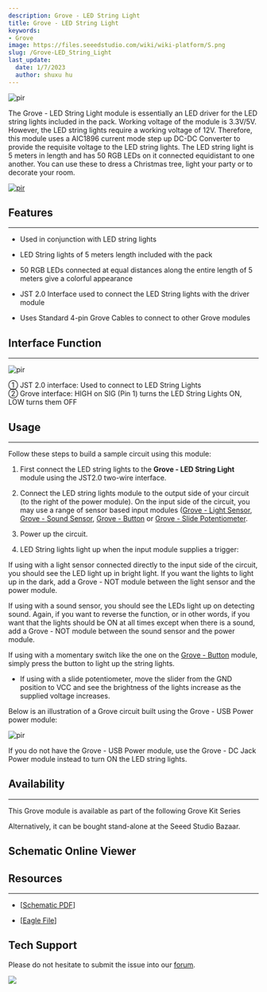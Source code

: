 ```yaml
---
description: Grove - LED String Light
title: Grove - LED String Light
keywords:
- Grove
image: https://files.seeedstudio.com/wiki/wiki-platform/S.png
slug: /Grove-LED_String_Light
last_update:
  date: 1/7/2023
  author: shuxu hu
---
```


<!-- ![](https://files.seeedstudio.com/wiki/Grove-LED_String_Light/img/Grove-led-string-light.jpg) -->
  <p style={{textAlign: 'center'}}><img src="https://files.seeedstudio.com/wiki/Grove-LED_String_Light/img/Grove-led-string-light.jpg" alt="pir" width={600} height="auto" /></p>

The Grove - LED String Light module is essentially an LED driver for the LED string lights included in the pack. Working voltage of the module is 3.3V/5V. However, the LED string lights require a working voltage of 12V. Therefore, this module uses a AIC1896 current mode step up DC-DC Converter to provide the requisite voltage to the LED string lights. The LED string light is 5 meters in length and has 50 RGB LEDs on it connected equidistant to one another. You can use these to dress a Christmas tree, light your party or to decorate your room.

<!-- [![](https://files.seeedstudio.com/wiki/Seeed-WiKi/docs/images/300px-Get_One_Now_Banner-ragular.png)](https://www.seeedstudio.com/Grove-LED-String-Light-p-2324.html) -->
[<p><img src="https://files.seeedstudio.com/wiki/common/Get_One_Now_Banner.png" alt="pir" width={600} height="auto" /></p>](https://www.seeedstudio.com/Grove-LED-String-Light-p-2324.html)
##  Features
---
*   Used in conjunction with LED string lights

*   LED String lights of 5 meters length included with the pack

*   50 RGB LEDs connected at equal distances along the entire length of 5 meters give a colorful appearance

*   JST 2.0 Interface used to connect the LED String lights with the driver module

 *   Uses Standard 4-pin Grove Cables to connect to other Grove modules 

##  Interface Function
---
<!-- ![](https://files.seeedstudio.com/wiki/Grove-LED_String_Light/img/LED_String_Light.jpg) -->
  <p style={{textAlign: 'center'}}><img src="https://files.seeedstudio.com/wiki/Grove-LED_String_Light/img/LED_String_Light.jpg" alt="pir" width={600} height="auto" /></p>

<dl><dt>① JST 2.0 interface: Used to connect to LED String Lights

</dt><dt>② Grove interface: HIGH on SIG (Pin 1) turns the LED String Lights ON, LOW turns them OFF
</dt></dl>

##  Usage
---
Follow these steps to build a sample circuit using this module:

1.  First connect the LED string lights to the **Grove - LED String Light** module using the JST2.0 two-wire interface.

 2.  Connect the LED string lights module to the output side of your circuit (to the right of the power module). On the input side of the circuit, you may use a range of sensor based input modules ([Grove - Light Sensor](/Grove-Light_Sensor/), [Grove - Sound Sensor](/Grove-Sound_Sensor/), [Grove - Button](/Grove-Button/) or [Grove - Slide Potentiometer](/Grove-Slide_Potentiometer/). 

3.  Power up the circuit.

4.  LED String lights light up when the input module supplies a trigger:


 If using with a light sensor connected directly to the input side of the circuit, you should see the LED light up in bright light. If you want the lights to light up in the dark, add a Grove - NOT module between the light sensor and the power module. 

If using with a sound sensor, you should see the LEDs light up on detecting sound. Again, if you want to reverse the function, or in other words, if you want that the lights should be ON at all times except when there is a sound, add a Grove - NOT module between the sound sensor and the power module. 

If using with a momentary switch like the one on the [Grove - Button](/Grove-Button/) module, simply press the button to light up the string lights. 

*   If using with a slide potentiometer, move the slider from the GND position to VCC and see the brightness of the lights increase as the supplied voltage increases.
<!-- </dd></dl>
</dd></dl>
</dd></dl> -->

Below is an illustration of a Grove circuit built using the Grove - USB Power power module: 

<!-- ![](https://files.seeedstudio.com/wiki/Grove-LED_String_Light/img/LED_String_Light_Photo.gif) -->
  <p style={{textAlign: 'center'}}><img src="https://files.seeedstudio.com/wiki/Grove-LED_String_Light/img/LED_String_Light_Photo.gif" alt="pir" width={600} height="auto" /></p>

If you do not have the Grove - USB Power module, use the Grove - DC Jack Power module instead to turn ON the LED string lights. 

##  Availability
---
This Grove module is available as part of the following Grove Kit Series

<!-- 链接有问题*   [Grove Mixer Pack V2](/Grove-Mixer_Pack_V2 "GROVE MIXER PACK V2") -->

Alternatively, it can be bought stand-alone at the Seeed Studio Bazaar.


## Schematic Online Viewer

<div className="altium-ecad-viewer" data-project-src="https://files.seeedstudio.com/wiki/Grove-LED_String_Light/res/Grove-LED_String_Light.zip" style={{borderRadius: '0px 0px 4px 4px', height: 500, borderStyle: 'solid', borderWidth: 1, borderColor: 'rgb(241, 241, 241)', overflow: 'hidden', maxWidth: 1280, maxHeight: 700, boxSizing: 'border-box'}}>
</div>



##  Resources
---
*   [[Schematic PDF](https://files.seeedstudio.com/wiki/Grove-LED_String_Light/res/Grove-LED_String_Light.pdf)]

*   [[Eagle File](https://files.seeedstudio.com/wiki/Grove-LED_String_Light/res/Grove-LED_String_Light.zip)]

## Tech Support
Please do not hesitate to submit the issue into our [forum](https://forum.seeedstudio.com/).
<br />
<p style={{textAlign: 'center'}}><a href="https://www.seeedstudio.com/act-4.html?utm_source=wiki&utm_medium=wikibanner&utm_campaign=newproducts" target="_blank"><img src="https://files.seeedstudio.com/wiki/Wiki_Banner/new_product.jpg" /></a></p>
